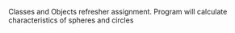 Classes and Objects refresher assignment. Program will calculate characteristics of spheres and circles